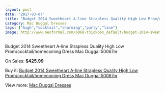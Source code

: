 ```yaml
---
layout: post
date: '2017-03-07'
title: "Budget 2014 Sweetheart A-line Strapless Quality High Low Prom/cocktail/homecoming Dress Mac Duggal 50067m"
category: Mac Duggal Dresses
tags: ["high","cocktail","charming","party","line"]
image: http://www.neoformal.com/6068-thickbox_default/budget-2014-sweetheart-a-line-strapless-quality-high-low-prom-cocktail-homecoming-dress-mac-duggal-50067m.jpg
---
```

Budget 2014 Sweetheart A-line Strapless Quality High Low Prom/cocktail/homecoming Dress Mac Duggal 50067m

On Sales: **$425.99**
<a href="https://www.neoformal.com/en/mac-duggal-dresses/2212-budget-2014-sweetheart-a-line-strapless-quality-high-low-prom-cocktail-homecoming-dress-mac-duggal-50067m.html"><amp-img layout="responsive" width="600" height="600" src="//www.neoformal.com/6068-thickbox_default/budget-2014-sweetheart-a-line-strapless-quality-high-low-prom-cocktail-homecoming-dress-mac-duggal-50067m.jpg" alt="Budget 2014 Sweetheart A-line Strapless Quality High Low Prom/cocktail/homecoming Dress Mac Duggal 50067m 0" /></a>
<a href="https://www.neoformal.com/en/mac-duggal-dresses/2212-budget-2014-sweetheart-a-line-strapless-quality-high-low-prom-cocktail-homecoming-dress-mac-duggal-50067m.html"><amp-img layout="responsive" width="600" height="600" src="//www.neoformal.com/6070-thickbox_default/budget-2014-sweetheart-a-line-strapless-quality-high-low-prom-cocktail-homecoming-dress-mac-duggal-50067m.jpg" alt="Budget 2014 Sweetheart A-line Strapless Quality High Low Prom/cocktail/homecoming Dress Mac Duggal 50067m 1" /></a>
<a href="https://www.neoformal.com/en/mac-duggal-dresses/2212-budget-2014-sweetheart-a-line-strapless-quality-high-low-prom-cocktail-homecoming-dress-mac-duggal-50067m.html"><amp-img layout="responsive" width="600" height="600" src="//www.neoformal.com/6069-thickbox_default/budget-2014-sweetheart-a-line-strapless-quality-high-low-prom-cocktail-homecoming-dress-mac-duggal-50067m.jpg" alt="Budget 2014 Sweetheart A-line Strapless Quality High Low Prom/cocktail/homecoming Dress Mac Duggal 50067m 2" /></a>

Buy it: [Budget 2014 Sweetheart A-line Strapless Quality High Low Prom/cocktail/homecoming Dress Mac Duggal 50067m](https://www.neoformal.com/en/mac-duggal-dresses/2212-budget-2014-sweetheart-a-line-strapless-quality-high-low-prom-cocktail-homecoming-dress-mac-duggal-50067m.html "Budget 2014 Sweetheart A-line Strapless Quality High Low Prom/cocktail/homecoming Dress Mac Duggal 50067m")

View more: [Mac Duggal Dresses](https://www.neoformal.com/en/18-mac-duggal-dresses "Mac Duggal Dresses")
